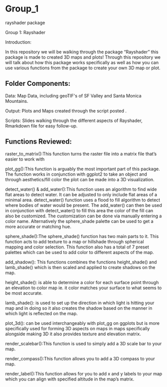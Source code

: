 # Group_1
rayshader package

Group 1: Rayshader

Introduction: 

In this repository we will be walking through the package “Rayshader” this package is made to created 3D maps and plots! Through this repository we will talk about how this package works specifically as well as how you can use various functions from the package to create your own 3D map or plot. 

## Folder Components: 
Data: Map Data, including geoTIF's of SF Valley and Santa Monica Mountains.


Output: Plots and Maps created through the script posted .


Scripts: Slides walking through the different aspects of Rayshader, Rmarkdown file for easy follow-up.


## Functions Reviewed:

raster_to_matrix():This function turns the raster file into a matrix file that’s easier to work with
 
plot_gg():This function is arguably the most important part of this package. The function works in conjunction with ggplot2 to take an object and through aesthetics/fill color the plot can be made into a 3D visualization.

detect_water() & add_water():This function uses an algorithm to find wide flat areas to detect water. It can be adjusted to only include flat areas of a minimal area. detect_water() function uses a flood to fill algorithm to detect where bodies of water would be present. The add_water() can then be used in conjunction with detect_water() to fill this area the color of the fill can also be customized. The customization can be done via manually entering a color name. Alternatively the sphere_shade palette can be used to get a more accurate or matching hue. 

sphere_shade():The sphere_shade() function has two main parts to it. This function acts to add texture to a map or hillshade through spherical mapping and color selection. This function also has a total of 7 preset palettes which can be used to add color to different aspects of the map.

add_shadow(): This functions combines the functions height_shade() and lamb_shade() which is then scaled and applied to create shadows on the map.

height_shade(): is able to determine a color for each surface point through an elevation to color map ie. it color matches your surface to what seems to be most accurate.

lamb_shade(): is used to set up the direction in which light is hitting your map and in doing so it also creates the shadow based on the manner in which light is reflected on the map.

plot_3d(): can be used interchangeably with plot_gg on ggplots but is more specifically used for forming 3D aspects on maps in maps specifically alongside making 3D it also provides texture and elevation matrix.

render_scalebar():This function is used to simply add a 3D scale bar to your map.

render_compass():This function allows you to add a 3D compass to your map.

render_label():This function allows for you to add x and y labels to your map which you can align with specified altitude in the map’s matrix. 
